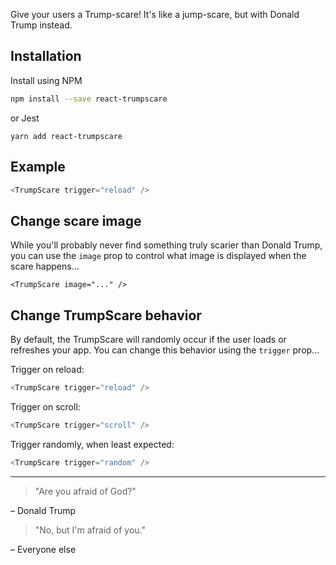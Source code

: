 Give your users a Trump-scare! It's like a jump-scare, but with Donald Trump instead.


## Installation

Install using NPM
```bash
npm install --save react-trumpscare
```

or Jest
```
yarn add react-trumpscare
```

## Example

```js
<TrumpScare trigger="reload" />
```

## Change scare image

While you'll probably never find something truly scarier than Donald Trump, you can use the `image` prop to control what image is displayed when the scare happens...

```
<TrumpScare image="..." />
```

## Change TrumpScare behavior

By default, the TrumpScare will randomly occur if the user loads or refreshes your app. You can change this behavior using the `trigger` prop...

Trigger on reload:
```js
<TrumpScare trigger="reload" />
```

Trigger on scroll:

```js
<TrumpScare trigger="scroll" />
```

Trigger randomly, when least expected:

```js
<TrumpScare trigger="random" />
```

---

> "Are you afraid of God?"

– Donald Trump

> "No, but I'm afraid of you."

– Everyone else